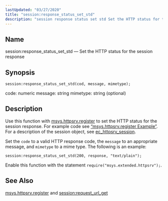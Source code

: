 ```yaml
---
lastUpdated: "03/27/2020"
title: "session:response_status_set_std"
description: "session response status set std Set the HTTP status for the session response session response status set std cod message mimetype code numeric message string mimetype string optional Use this function with msys httpsrv register to set the HTTP status for the session response For example code see Example 70..."
---
```


<a name="lua.ref.session_response_status_set_std"></a> 
## Name

session:response_status_set_std — Set the HTTP status for the session response

<a name="idp16442752"></a> 
## Synopsis

`session:response_status_set_std(cod, message, mimetype);`

code: numeric
message: string
mimetype: string (optional)

<a name="idp16445088"></a> 
## Description

Use this function with [msys.httpsrv.register](/momentum/4/lua/ref-msys-httpsrv-register) to set the HTTP status for the session response. For example code see [“msys.httpsrv.register Example”](/momentum/4/lua/ref-msys-httpsrv-register#lua.ref.msys.httpsrv.register.example). For a description of the session object, see [ec_httpsrv_session](/momentum/3/3-api/structs-ec-httpsrv-session).

Set the `code` to a valid HTTP response code, the `message` to an appropriate message, and `mimetype` to a mime type. The following is an example:

`session:response_status_set_std(200, response, "text/plain");`

Enable this function with the statement `require("msys.extended.httpsrv");`.

<a name="idp16452304"></a> 
## See Also

[msys.httpsrv.register](/momentum/4/lua/ref-msys-httpsrv-register) and [session:request_url_get](/momentum/4/lua/ref-session-request-url-get)